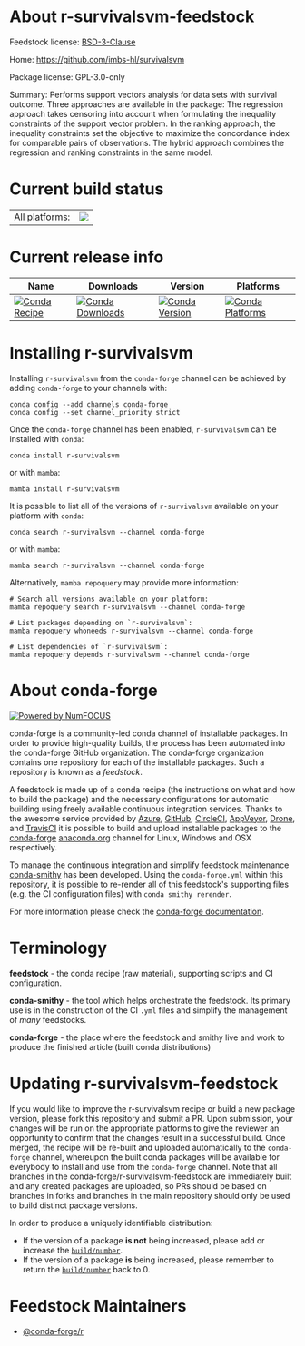 About r-survivalsvm-feedstock
=============================

Feedstock license: [BSD-3-Clause](https://github.com/conda-forge/r-survivalsvm-feedstock/blob/main/LICENSE.txt)

Home: https://github.com/imbs-hl/survivalsvm

Package license: GPL-3.0-only

Summary: Performs support vectors analysis for data sets with survival outcome. Three approaches are available in the package: The regression approach takes censoring into account when formulating the inequality constraints of the support vector problem. In the ranking approach, the inequality constraints set the objective to maximize the concordance index for comparable pairs of observations. The hybrid approach combines the regression and ranking constraints in the same model.

Current build status
====================


<table><tr><td>All platforms:</td>
    <td>
      <a href="https://dev.azure.com/conda-forge/feedstock-builds/_build/latest?definitionId=9792&branchName=main">
        <img src="https://dev.azure.com/conda-forge/feedstock-builds/_apis/build/status/r-survivalsvm-feedstock?branchName=main">
      </a>
    </td>
  </tr>
</table>

Current release info
====================

| Name | Downloads | Version | Platforms |
| --- | --- | --- | --- |
| [![Conda Recipe](https://img.shields.io/badge/recipe-r--survivalsvm-green.svg)](https://anaconda.org/conda-forge/r-survivalsvm) | [![Conda Downloads](https://img.shields.io/conda/dn/conda-forge/r-survivalsvm.svg)](https://anaconda.org/conda-forge/r-survivalsvm) | [![Conda Version](https://img.shields.io/conda/vn/conda-forge/r-survivalsvm.svg)](https://anaconda.org/conda-forge/r-survivalsvm) | [![Conda Platforms](https://img.shields.io/conda/pn/conda-forge/r-survivalsvm.svg)](https://anaconda.org/conda-forge/r-survivalsvm) |

Installing r-survivalsvm
========================

Installing `r-survivalsvm` from the `conda-forge` channel can be achieved by adding `conda-forge` to your channels with:

```
conda config --add channels conda-forge
conda config --set channel_priority strict
```

Once the `conda-forge` channel has been enabled, `r-survivalsvm` can be installed with `conda`:

```
conda install r-survivalsvm
```

or with `mamba`:

```
mamba install r-survivalsvm
```

It is possible to list all of the versions of `r-survivalsvm` available on your platform with `conda`:

```
conda search r-survivalsvm --channel conda-forge
```

or with `mamba`:

```
mamba search r-survivalsvm --channel conda-forge
```

Alternatively, `mamba repoquery` may provide more information:

```
# Search all versions available on your platform:
mamba repoquery search r-survivalsvm --channel conda-forge

# List packages depending on `r-survivalsvm`:
mamba repoquery whoneeds r-survivalsvm --channel conda-forge

# List dependencies of `r-survivalsvm`:
mamba repoquery depends r-survivalsvm --channel conda-forge
```


About conda-forge
=================

[![Powered by
NumFOCUS](https://img.shields.io/badge/powered%20by-NumFOCUS-orange.svg?style=flat&colorA=E1523D&colorB=007D8A)](https://numfocus.org)

conda-forge is a community-led conda channel of installable packages.
In order to provide high-quality builds, the process has been automated into the
conda-forge GitHub organization. The conda-forge organization contains one repository
for each of the installable packages. Such a repository is known as a *feedstock*.

A feedstock is made up of a conda recipe (the instructions on what and how to build
the package) and the necessary configurations for automatic building using freely
available continuous integration services. Thanks to the awesome service provided by
[Azure](https://azure.microsoft.com/en-us/services/devops/), [GitHub](https://github.com/),
[CircleCI](https://circleci.com/), [AppVeyor](https://www.appveyor.com/),
[Drone](https://cloud.drone.io/welcome), and [TravisCI](https://travis-ci.com/)
it is possible to build and upload installable packages to the
[conda-forge](https://anaconda.org/conda-forge) [anaconda.org](https://anaconda.org/)
channel for Linux, Windows and OSX respectively.

To manage the continuous integration and simplify feedstock maintenance
[conda-smithy](https://github.com/conda-forge/conda-smithy) has been developed.
Using the ``conda-forge.yml`` within this repository, it is possible to re-render all of
this feedstock's supporting files (e.g. the CI configuration files) with ``conda smithy rerender``.

For more information please check the [conda-forge documentation](https://conda-forge.org/docs/).

Terminology
===========

**feedstock** - the conda recipe (raw material), supporting scripts and CI configuration.

**conda-smithy** - the tool which helps orchestrate the feedstock.
                   Its primary use is in the construction of the CI ``.yml`` files
                   and simplify the management of *many* feedstocks.

**conda-forge** - the place where the feedstock and smithy live and work to
                  produce the finished article (built conda distributions)


Updating r-survivalsvm-feedstock
================================

If you would like to improve the r-survivalsvm recipe or build a new
package version, please fork this repository and submit a PR. Upon submission,
your changes will be run on the appropriate platforms to give the reviewer an
opportunity to confirm that the changes result in a successful build. Once
merged, the recipe will be re-built and uploaded automatically to the
`conda-forge` channel, whereupon the built conda packages will be available for
everybody to install and use from the `conda-forge` channel.
Note that all branches in the conda-forge/r-survivalsvm-feedstock are
immediately built and any created packages are uploaded, so PRs should be based
on branches in forks and branches in the main repository should only be used to
build distinct package versions.

In order to produce a uniquely identifiable distribution:
 * If the version of a package **is not** being increased, please add or increase
   the [``build/number``](https://docs.conda.io/projects/conda-build/en/latest/resources/define-metadata.html#build-number-and-string).
 * If the version of a package **is** being increased, please remember to return
   the [``build/number``](https://docs.conda.io/projects/conda-build/en/latest/resources/define-metadata.html#build-number-and-string)
   back to 0.

Feedstock Maintainers
=====================

* [@conda-forge/r](https://github.com/orgs/conda-forge/teams/r/)

